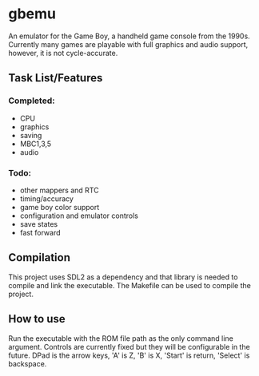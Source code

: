 # gbemu

An emulator for the Game Boy, a handheld game console from the 1990s. Currently many games are playable with full graphics and audio support, however, it is not cycle-accurate.

## Task List/Features

### Completed:
- CPU
- graphics
- saving
- MBC1,3,5
- audio

### Todo:
- other mappers and RTC
- timing/accuracy
- game boy color support
- configuration and emulator controls
- save states
- fast forward

## Compilation
This project uses SDL2 as a dependency and that library is needed to compile and link the executable. The Makefile can be used to compile the project.

## How to use
Run the executable with the ROM file path as the only command line argument. Controls are currently fixed but they will be configurable in the future. DPad is the arrow keys, 'A' is Z, 'B' is X, 'Start' is return, 'Select' is backspace.